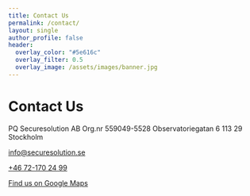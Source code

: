 ```yaml
---
title: Contact Us
permalink: /contact/
layout: single
author_profile: false
header:
  overlay_color: "#5e616c"
  overlay_filter: 0.5
  overlay_image: /assets/images/banner.jpg
---
```

# Contact Us
PQ Securesolution AB
Org.nr 559049-5528
Observatoriegatan 6
113 29 Stockholm

<a href="mailto:info@securesolution.se">info@securesolution.se</a>

<a href="tel:+46721702499">+46 72-170 24 99</a>

<a href="https://https://www.google.com/maps/place/Observatoriegatan+6,+113+29+Stockholm/@59.3408273,18.0487263,17z/data=!3m1!4b1!4m6!3m5!1s0x465f9d6f8e76b3d7:0x6111c10558881d9c!8m2!3d59.3408273!4d18.0513012!16s%2Fg%2F11c1653fsf?entry=ttu&g_ep=EgoyMDI1MTAxNC4wIKXMDSoASAFQAw%3D%3D">Find us on Google Maps</a>